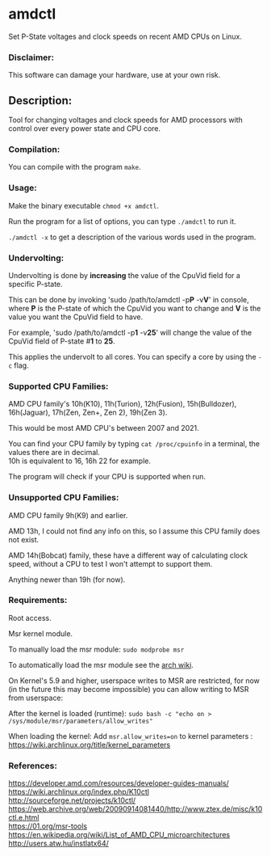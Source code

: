 # amdctl
Set P-State voltages and clock speeds on recent AMD CPUs on Linux.

### Disclaimer:

This software can damage your hardware, use at your own risk.

## Description:

Tool for changing voltages and clock speeds for AMD processors with control over every power state and CPU core.

### Compilation:

You can compile with the program `make`.

### Usage:

Make the binary executable `chmod +x amdctl`.

Run the program for a list of options, you can type `./amdctl` to run it.

`./amdctl -x` to get a description of the various words used in the program.

### Undervolting: 

Undervolting is done by **increasing** the value of the CpuVid field for a specific P-state.

This can be done by invoking 'sudo /path/to/amdctl -p**P** -v**V**' in console, where **P** is the P-state of which the CpuVid you want to change and **V** is the value you want the CpuVid field to have.

For example, 'sudo /path/to/amdctl -p**1** -v**25**' will change the value of the CpuVid field of P-state #**1** to **25**.

This applies the undervolt to all cores. You can specify a core by using the `-c` flag.

### Supported CPU Families:

AMD CPU family's 10h(K10), 11h(Turion), 12h(Fusion), 15h(Bulldozer), 16h(Jaguar), 17h(Zen, Zen+, Zen 2), 19h(Zen 3).

This would be most AMD CPU's between 2007 and 2021.

You can find your CPU family by typing `cat /proc/cpuinfo` in a terminal, the values there are in decimal.  
10h is equivalent to 16, 16h 22 for example.

The program will check if your CPU is supported when run.

### Unsupported CPU Families:

AMD CPU family 9h(K9) and earlier.

AMD 13h, I could not find any info on this, so I assume this CPU family does not exist.

AMD 14h(Bobcat) family, these have a different way of calculating clock speed, without a CPU to test I won't attempt to support them.

Anything newer than 19h (for now).

### Requirements:

Root access.

Msr kernel module.

To manually load the msr module: `sudo modprobe msr`

To automatically load the msr module see the [arch wiki](https://wiki.archlinux.org/index.php/Kernel_modules#Automatic_module_handling).

On Kernel's 5.9 and higher, userspace writes to MSR are restricted, for now (in the future this may become impossible) you can allow writing to MSR from userspace:

After the kernel is loaded (runtime): `sudo bash -c "echo on > /sys/module/msr/parameters/allow_writes"`

When loading the kernel: Add `msr.allow_writes=on` to kernel parameters : https://wiki.archlinux.org/title/kernel_parameters

### References:

https://developer.amd.com/resources/developer-guides-manuals/  
https://wiki.archlinux.org/index.php/K10ctl  
http://sourceforge.net/projects/k10ctl/  
https://web.archive.org/web/20090914081440/http://www.ztex.de/misc/k10ctl.e.html  
https://01.org/msr-tools  
https://en.wikipedia.org/wiki/List_of_AMD_CPU_microarchitectures  
http://users.atw.hu/instlatx64/  
